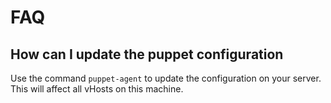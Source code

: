 # FAQ


## How can I update the puppet configuration

Use the command `puppet-agent` to update the configuration on your server. This will affect all vHosts on this machine. 
